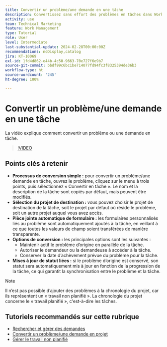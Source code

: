 ```yaml
---
title: Convertir un problème/une demande en une tâche
description: Convertissez sans effort des problèmes en tâches dans Workfront avec des noms modifiables, des pièces jointes de formulaire personnalisé transparentes, une sélection de projet flexible, des options de conversion et des mises à jour de statut synchronisées pour des workflows rationalisés.
activity: use
team: Technical Marketing
feature: Work Management
type: Tutorial
role: User
level: Intermediate
last-substantial-update: 2024-02-28T00:00:00Z
recommendations: noDisplay,catalog
jira: KT-10069
exl-id: 1fd4d862-e44b-4c50-9663-70e727f6e9b7
source-git-commit: bbdf99c6bc1be714077fd94fc3f8325394de36b3
workflow-type: ht
source-wordcount: '245'
ht-degree: 100%

---
```


# Convertir un problème/une demande en une tâche

La vidéo explique comment convertir un problème ou une demande en tâche.

>[!VIDEO](https://video.tv.adobe.com/v/3445432/?quality=12&learn=on&enablevpops=1&captions=fre_fr)

## Points clés à retenir

* **Processus de conversion simple :** pour convertir un problème/une demande en tâche, ouvrez le problème, cliquez sur le menu à trois points, puis sélectionnez « Convertir en tâche ». Le nom et la description de la tâche sont copiés par défaut, mais peuvent être modifiés.
* **Sélection du projet de destination :** vous pouvez choisir le projet de destination de la tâche, soit le projet par défaut où réside le problème, soit un autre projet auquel vous avez accès.
* **Pièce jointe automatique de formulaire :** les formulaires personnalisés liés au problème sont automatiquement ajoutés à la tâche, en veillant à ce que toutes les valeurs de champ soient transférées de manière transparente.
* **Options de conversion :** les principales options sont les suivantes :
   * Maintenir actif le problème d’origine en parallèle de la tâche.
   * Autoriser le demandeur ou la demandeuse à accéder à la tâche.
   * Conserver la date d’achèvement prévue du problème pour la tâche.
* **Mises à jour de statut liées :** si le problème d’origine est conservé, son statut sera automatiquement mis à jour en fonction de la progression de la tâche, ce qui garantit la synchronisation entre le problème et la tâche.


>[!NOTE]
>
>Il n’est pas possible d’ajouter des problèmes à la chronologie du projet, car ils représentent un « travail non planifié ». La chronologie du projet concerne le « travail planifié », c&#39;est-à-dire les tâches.

## Tutoriels recommandés sur cette rubrique

* [Rechercher et gérer des demandes](/help/manage-work/issues-requests/find-requests.md)
* [Convertir un problème/une demande en projet](/help/manage-work/issues-requests/create-a-project-from-a-request.md)
* [Gérer le travail non planifié](/help/manage-work/issues-requests/handle-unplanned-work.md)

